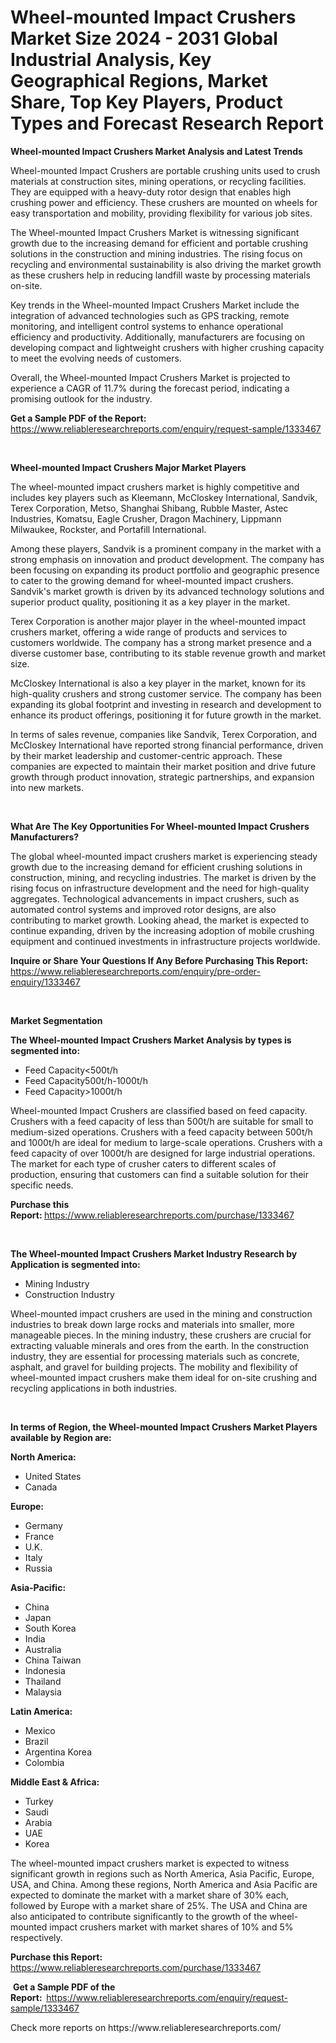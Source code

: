 <p><h1>Wheel-mounted Impact Crushers Market Size 2024 - 2031 Global Industrial Analysis, Key Geographical Regions, Market Share, Top Key Players, Product Types and Forecast Research Report</h1></p><p><strong>Wheel-mounted Impact Crushers Market Analysis and Latest Trends</strong></p>
<p><p>Wheel-mounted Impact Crushers are portable crushing units used to crush materials at construction sites, mining operations, or recycling facilities. They are equipped with a heavy-duty rotor design that enables high crushing power and efficiency. These crushers are mounted on wheels for easy transportation and mobility, providing flexibility for various job sites.</p><p>The Wheel-mounted Impact Crushers Market is witnessing significant growth due to the increasing demand for efficient and portable crushing solutions in the construction and mining industries. The rising focus on recycling and environmental sustainability is also driving the market growth as these crushers help in reducing landfill waste by processing materials on-site.</p><p>Key trends in the Wheel-mounted Impact Crushers Market include the integration of advanced technologies such as GPS tracking, remote monitoring, and intelligent control systems to enhance operational efficiency and productivity. Additionally, manufacturers are focusing on developing compact and lightweight crushers with higher crushing capacity to meet the evolving needs of customers.</p><p>Overall, the Wheel-mounted Impact Crushers Market is projected to experience a CAGR of 11.7% during the forecast period, indicating a promising outlook for the industry.</p></p>
<p><strong>Get a Sample PDF of the Report:&nbsp;</strong> <a href="https://www.reliableresearchreports.com/enquiry/request-sample/1333467">https://www.reliableresearchreports.com/enquiry/request-sample/1333467</a></p>
<p>&nbsp;</p>
<p><strong>Wheel-mounted Impact Crushers Major Market Players</strong></p>
<p><p>The wheel-mounted impact crushers market is highly competitive and includes key players such as Kleemann, McCloskey International, Sandvik, Terex Corporation, Metso, Shanghai Shibang, Rubble Master, Astec Industries, Komatsu, Eagle Crusher, Dragon Machinery, Lippmann Milwaukee, Rockster, and Portafill International.</p><p>Among these players, Sandvik is a prominent company in the market with a strong emphasis on innovation and product development. The company has been focusing on expanding its product portfolio and geographic presence to cater to the growing demand for wheel-mounted impact crushers. Sandvik's market growth is driven by its advanced technology solutions and superior product quality, positioning it as a key player in the market.</p><p>Terex Corporation is another major player in the wheel-mounted impact crushers market, offering a wide range of products and services to customers worldwide. The company has a strong market presence and a diverse customer base, contributing to its stable revenue growth and market size.</p><p>McCloskey International is also a key player in the market, known for its high-quality crushers and strong customer service. The company has been expanding its global footprint and investing in research and development to enhance its product offerings, positioning it for future growth in the market.</p><p>In terms of sales revenue, companies like Sandvik, Terex Corporation, and McCloskey International have reported strong financial performance, driven by their market leadership and customer-centric approach. These companies are expected to maintain their market position and drive future growth through product innovation, strategic partnerships, and expansion into new markets.</p></p>
<p>&nbsp;</p>
<p><strong>What Are The Key Opportunities For Wheel-mounted Impact Crushers Manufacturers?</strong></p>
<p><p>The global wheel-mounted impact crushers market is experiencing steady growth due to the increasing demand for efficient crushing solutions in construction, mining, and recycling industries. The market is driven by the rising focus on infrastructure development and the need for high-quality aggregates. Technological advancements in impact crushers, such as automated control systems and improved rotor designs, are also contributing to market growth. Looking ahead, the market is expected to continue expanding, driven by the increasing adoption of mobile crushing equipment and continued investments in infrastructure projects worldwide.</p></p>
<p><strong>Inquire or Share Your Questions If Any Before Purchasing This Report:</strong> <a href="https://www.reliableresearchreports.com/enquiry/pre-order-enquiry/1333467">https://www.reliableresearchreports.com/enquiry/pre-order-enquiry/1333467</a></p>
<p>&nbsp;</p>
<p><strong>Market Segmentation</strong></p>
<p><strong>The Wheel-mounted Impact Crushers Market Analysis by types is segmented into:</strong></p>
<p><ul><li>Feed Capacity<500t/h</li><li>Feed Capacity500t/h-1000t/h</li><li>Feed Capacity>1000t/h</li></ul></p>
<p><p>Wheel-mounted Impact Crushers are classified based on feed capacity. Crushers with a feed capacity of less than 500t/h are suitable for small to medium-sized operations. Crushers with a feed capacity between 500t/h and 1000t/h are ideal for medium to large-scale operations. Crushers with a feed capacity of over 1000t/h are designed for large industrial operations. The market for each type of crusher caters to different scales of production, ensuring that customers can find a suitable solution for their specific needs.</p></p>
<p><strong>Purchase this Report:&nbsp;</strong><a href="https://www.reliableresearchreports.com/purchase/1333467">https://www.reliableresearchreports.com/purchase/1333467</a></p>
<p>&nbsp;</p>
<p><strong>The Wheel-mounted Impact Crushers Market Industry Research by Application is segmented into:</strong></p>
<p><ul><li>Mining Industry</li><li>Construction Industry</li></ul></p>
<p><p>Wheel-mounted impact crushers are used in the mining and construction industries to break down large rocks and materials into smaller, more manageable pieces. In the mining industry, these crushers are crucial for extracting valuable minerals and ores from the earth. In the construction industry, they are essential for processing materials such as concrete, asphalt, and gravel for building projects. The mobility and flexibility of wheel-mounted impact crushers make them ideal for on-site crushing and recycling applications in both industries.</p></p>
<p>&nbsp;</p>
<p><strong>In terms of Region, the Wheel-mounted Impact Crushers Market Players available by Region are:</strong></p>
<p>
    <p> <strong> North America: </strong>
        <ul>
            <li>United States</li>
            <li>Canada</li>
        </ul>
        </p> 
    <p> <strong> Europe: </strong>
        <ul>
            <li>Germany</li>
            <li>France</li>
            <li>U.K.</li>
            <li>Italy</li>
            <li>Russia</li>
        </ul>
        </p> 
    <p> <strong> Asia-Pacific: </strong>
        <ul>
            <li>China</li>
            <li>Japan</li>
            <li>South Korea</li>
            <li>India</li>
            <li>Australia</li>
            <li>China Taiwan</li>
            <li>Indonesia</li>
            <li>Thailand</li>
            <li>Malaysia</li>
        </ul>
        </p> 
    <p> <strong> Latin America: </strong>
        <ul>
            <li>Mexico</li>
            <li>Brazil</li>
            <li>Argentina Korea</li>
            <li>Colombia</li>
        </ul>
        </p> 
    <p> <strong> Middle East & Africa: </strong>
        <ul>
            <li>Turkey</li>
            <li>Saudi</li>
            <li>Arabia</li>
            <li>UAE</li>
            <li>Korea</li>
        </ul>
    </p>
    </p>
<p><p>The wheel-mounted impact crushers market is expected to witness significant growth in regions such as North America, Asia Pacific, Europe, USA, and China. Among these regions, North America and Asia Pacific are expected to dominate the market with a market share of 30% each, followed by Europe with a market share of 25%. The USA and China are also anticipated to contribute significantly to the growth of the wheel-mounted impact crushers market with market shares of 10% and 5% respectively.</p></p>
<p><strong>Purchase this Report: </strong><a href="https://www.reliableresearchreports.com/purchase/1333467">https://www.reliableresearchreports.com/purchase/1333467</a></p>
<p>&nbsp;<strong>Get a Sample PDF of the Report:&nbsp;&nbsp;</strong><a href="https://www.reliableresearchreports.com/enquiry/request-sample/1333467">https://www.reliableresearchreports.com/enquiry/request-sample/1333467</a></p>
<p><strong></strong></p>
<p>Check more reports on https://www.reliableresearchreports.com/</p>